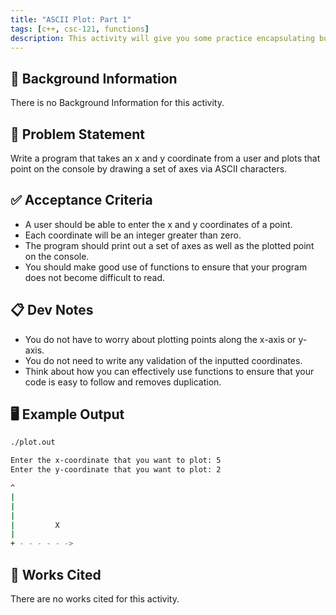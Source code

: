 ```yaml
---
title: "ASCII Plot: Part 1"
tags: [c++, csc-121, functions]
description: This activity will give you some practice encapsulating business logic in functions.
---
```


## 🔖 Background Information

There is no Background Information for this activity.

## 🎯 Problem Statement

Write a program that takes an x and y coordinate from a user and plots that point on the console by drawing a set of axes via ASCII characters.

## ✅ Acceptance Criteria

* A user should be able to enter the x and y coordinates of a point.
* Each coordinate will be an integer greater than zero.
* The program should print out a set of axes as well as the plotted point on the console.
* You should make good use of functions to ensure that your program does not become difficult to read.

## 📋 Dev Notes

* You do not have to worry about plotting points along the x-axis or y-axis.
* You do not need to write any validation of the inputted coordinates.
* Think about how you can effectively use functions to ensure that your code is easy to follow and removes duplication.

## 🖥️ Example Output

```bash
./plot.out

Enter the x-coordinate that you want to plot: 5
Enter the y-coordinate that you want to plot: 2

^
|
|
|
|         X
|
+ - - - - - ->
```

## 📘 Works Cited

There are no works cited for this activity.
